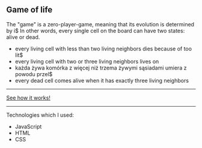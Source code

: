 ## Game of life
The "game" is a zero-player-game, meaning that its evolution is determined by i$
In other words, every single cell on the board can have two states: alive or dead.
- every living cell with less than two living neighbors dies because of too lit$
- every living cell with two or three living neighbors lives on
- każda żywa komórka z więcej niż trzema żywymi sąsiadami umiera z powodu przel$
- every dead cell comes alive when it has exactly three living neighbors

------------

[See how it works!](https://codepen.io/w4d/full/vjerwe/http:// "See how it works!")

------------
Technologies which I used:
- JavaScript
- HTML
- CSS
